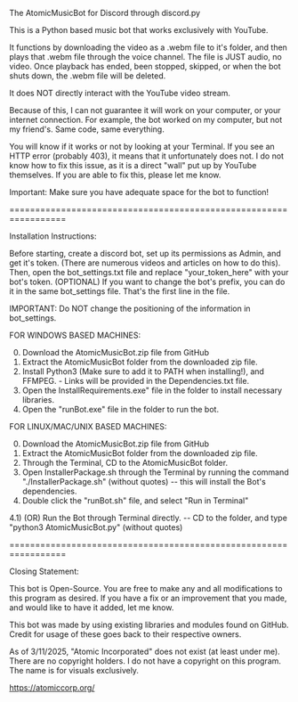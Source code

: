 
The AtomicMusicBot for Discord through discord.py



This is a Python based music bot that works exclusively with YouTube. 

It functions by downloading the video as a .webm file to it's folder,
and then plays that .webm file through the voice channel. The file is JUST audio, no video. 
Once playback has ended, been stopped, skipped, or when the bot shuts down, the .webm file will be deleted. 

It does NOT directly interact with the YouTube video stream. 

Because of this, I can not guarantee it will work on your computer, or your internet connection. For example, the bot worked on my computer,
but not my friend's. Same code, same everything.

You will know if it works or not by looking at your Terminal. If you see an HTTP error (probably 403), it means that it unfortunately does not.
I do not know how to fix this issue, as it is a direct "wall" put up by YouTube themselves. If you are able to fix this, please let me know.


Important: Make sure you have adequate space for the bot to function!


=================================================================

Installation Instructions:

Before starting, create a discord bot, set up its permissions as Admin, and get it's token. (There are numerous videos and articles on how to do this).
Then, open the bot_settings.txt file and replace "your_token_here" with your bot's token.
(OPTIONAL) If you want to change the bot's prefix, you can do it in the same bot_settings file. That's the first line in the file.

IMPORTANT: Do NOT change the positioning of the information in bot_settings. 


FOR WINDOWS BASED MACHINES:

0) Download the AtomicMusicBot.zip file from GitHub
1) Extract the AtomicMusicBot folder from the downloaded zip file.
2) Install Python3 (Make sure to add it to PATH when installing!), and FFMPEG. - Links will be provided in the Dependencies.txt file.
3) Open the InstallRequirements.exe" file in the folder to install necessary libraries.
4) Open the "runBot.exe" file in the folder to run the bot.


FOR LINUX/MAC/UNIX BASED MACHINES:

0) Download the AtomicMusicBot.zip file from GitHub
1) Extract the AtomicMusicBot folder from the downloaded zip file.
2) Through the Terminal, CD to the AtomicMusicBot folder.
3) Open InstallerPackage.sh through the Terminal by running the command "./InstallerPackage.sh" (without quotes) -- this will install the Bot's dependencies.
4) Double click the "runBot.sh" file, and select "Run in Terminal"

4.1) (OR) Run the Bot through Terminal directly. -- CD to the folder, and type "python3 AtomicMusicBot.py" (without quotes)


=================================================================


Closing Statement:

This bot is Open-Source. You are free to make any and all modifications to this program as desired. 
If you have a fix or an improvement that you made, and would like to have it added, let me know.


This bot was made by using existing libraries and modules found on GitHub.
Credit for usage of these goes back to their respective owners.


As of 3/11/2025, "Atomic Incorporated" does not exist (at least under me). There are no copyright holders. I do not have a copyright on this program.
The name is for visuals exclusively.

https://atomiccorp.org/
